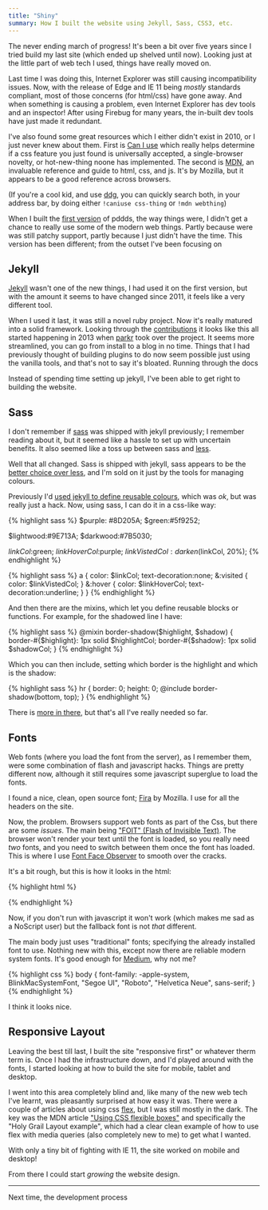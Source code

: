 ```yaml
---
title: "Shiny"
summary: How I built the website using Jekyll, Sass, CSS3, etc.
---
```


The never ending march of progress! It's been a bit over five years since I
tried build my last site (which ended up shelved until now). Looking just at the
little part of web tech I used, things have really moved on.

Last time I was doing this, Internet Explorer was still causing incompatibility
issues. Now, with the release of Edge and IE 11 being _mostly_ standards
compliant, most of those concerns (for html/css) have gone away. And when
something is causing a problem, even Internet Explorer has dev tools and an
inspector! After using Firebug for many years, the in-built dev tools have just
made it redundant.

I've also found some great resources which I either didn't exist in 2010, or I
just never knew about them. First is [Can I use][] which really helps determine
if a css feature you just found is universally accepted, a single-browser
novelty, or hot-new-thing noone has implemented. The second is [MDN][], an
invaluable reference and guide to html, css, and js. It's by Mozilla, but it
appears to be a good reference across browsers.

(If you're a cool kid, and use [ddg][], you can quickly search both, in your
address bar, by doing either `!caniuse css-thing` or `!mdn webthing`)

When I built the [first version][] of pddds, the way things were, I didn't get a
chance to really use some of the modern web things. Partly because were was
still patchy support, partly because I just didn't have the time. This version
has been different; from the outset I've been focusing on 

## Jekyll

[Jekyll][jekyll] wasn't one of the new things, I had used it on the first
version, but with the amount it seems to have changed since
2011, it feels like a very different tool.

When I used it last, it
was still a novel ruby project. Now it's really matured into a solid framework.
Looking through the
[contributions](https://github.com/jekyll/jekyll/graphs/contributors)
it looks like this all started happening in 2013 when
[parkr](https://github.com/parkr) took over the project. It seems more
streamlined, you can go from install to a blog in no
time. Things that I had previously thought of building plugins to do now seem
possible just using the vanilla tools, and that's not to say it's bloated.
Running through the docs

Instead of spending time setting up jekyll, I've been able to get right to
building the website.

## Sass

I don't remember if [sass][] was shipped with jekyll previously; I remember
reading about it, but it seemed like a hassle to set up with uncertain benefits.
It also seemed like a toss up between sass and [less][].

Well that all changed. Sass is shipped with jekyll, sass appears to be the
[better choice over less](https://css-tricks.com/sass-vs-less/),
and I'm sold on it just by the tools for managing colours.

Previously I'd
[used jekyll to define reusable
colours](https://github.com/m0tive/pddds.com/blob/1.0/_layouts/defaultcss.css#L13-L17),
which was _ok_, but was really just a hack. Now, using sass, I can do it in a
css-like way:

{% highlight sass %}
$purple: #8D205A;
$green:#5f9252;

$lightwood:#9E713A;
$darkwood:#7B5030;

$linkCol:$green;
$linkHoverCol:$purple;
$linkVistedCol:darken($linkCol, 20%);
{% endhighlight %}

{% highlight sass %}
a {
    color: $linkCol;
    text-decoration:none;
    &:visited { color: $linkVistedCol; }
    &:hover {
        color: $linkHoverCol;
        text-decoration:underline;
    }
}
{% endhighlight %}

And then there are the mixins, which let you define reusable blocks or
functions. For example, for the shadowed line I have:

{% highlight sass %}
@mixin border-shadow($highlight, $shadow) {
    border-#{$highlight}: 1px solid $highlightCol;
    border-#{$shadow}: 1px solid $shadowCol;
}
{% endhighlight %}

Which you can then include, setting which border is the highlight and which is
the shadow:

{% highlight sass %}
hr {
    border: 0;
    height: 0;
    @include border-shadow(bottom, top);
}
{% endhighlight %}

There is [more in there](http://sass-lang.com/guide), but that's all I've really needed so far.

## Fonts

Web fonts (where you load the font from the server), as I remember them,
were some combination of flash and javascript
hacks. Things are pretty different now, although it still requires some
javascript superglue to load the fonts.

I found a nice, clean, open source font; [Fira](https://mozilla.github.io/Fira/)
by Mozilla. I use for all the headers on the site.

Now, the problem. Browsers support web fonts as part of the Css, but there
are some _issues_. The main being ["FOIT" (Flash of Invisible Text)](
https://www.filamentgroup.com/lab/font-events.html). The browser won't render
your text until the font is loaded, so you really need _two_ fonts, and you need
to switch between them once the font has loaded. This is where I use
[Font Face Observer](https://fontfaceobserver.com/) to smooth over the cracks.

It's a bit rough, but this is how it looks in the html:

{% highlight html %}
<script type="text/javascript" src="{{ site.baseurl }}/js/fontfaceobserver.js"></script>
<script type="text/javascript">
let font800 = new FontFaceObserver('Fira Sans', { weight: 800 });
let font700 = new FontFaceObserver('Fira Sans', { weight: 700 });
let font500 = new FontFaceObserver('Fira Sans', { weight: 500 });

Promise.all([font800.load(), font700.load(), font500.load()])
    .then( function(){
        document.documentElement.className += " fonts-loaded";
    });
</script>
{% endhighlight %}

Now, if you don't run with javascript it won't work (which makes me sad as a
NoScript user) but the fallback font is not _that_ different.

The main body just uses "traditional" fonts; specifying the already installed
font to use. Nothing new with this, except now there are reliable modern system
fonts. It's good enough for [Medium](https://medium.design/system-shock-6b1dc6d6596f),
why not me?

{% highlight css %}
body {
    font-family:
        -apple-system,
        BlinkMacSystemFont,
        "Segoe UI",
        "Roboto",
        "Helvetica Neue",
        sans-serif;
}
{% endhighlight %}

I think it looks nice.

## Responsive Layout

Leaving the best till last, I built the site "responsive first" or
whatever therm term is. Once I had the infrastructure down, and I'd played around with
the fonts, I started looking at how to build the site for mobile, tablet and
desktop.

I went into this area completely blind and, like many of the new web tech I've
learnt, was pleasantly surprised at how easy it was. There were a couple of
articles about using css [flex](https://developer.mozilla.org/en-US/docs/Web/CSS/flex),
but I was still mostly in the dark. The key was the MDN article
["Using CSS flexible boxes"](https://developer.mozilla.org/en-US/docs/Web/CSS/CSS_Flexible_Box_Layout/Using_CSS_flexible_boxes)
and specifically the "Holy Grail Layout example", which had a clear clean
example of how to use flex with media queries (also completely new to me) to get
what I wanted.

With only a tiny bit of fighting with IE 11, the site worked on mobile and
desktop!

From there I could start _growing_ the website design.

---

Next time, the development process

[first version]: https://web.archive.org/web/20130616224845/http://pddds.com/
[jekyll]: https://jekyllrb.com
[ddg]: https://duckduckgo.com
[Can I use]: https://caniuse.com
[MDN]: https://developer.mozilla.org
[sass]: http://sass-lang.com/
[less]: http://lesscss.org/

<!-- vim:tw=80
-->
